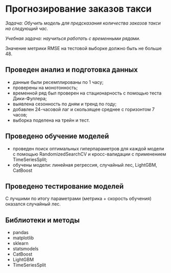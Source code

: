 #  Прогнозирование заказов такси

*Задача: Обучить модель для предсказания количества заказов такси на следующий час.*

*Учебная задача: научиться работать с временными рядами.*

Значение метрики RMSE на тестовой выборке должно быть не больше 48.

## Проведен анализ и подготовка данных
- данные были ресемплированы по 1 часу;
- проверены на монотонность;
- временной ряд был проверен на стационарность с помощью теста Дики-Фуллера;
- выявлена сезонность по дням и тренд по году;
- добавлен 24-часовой лаг и скользящее среднее с горизонтом 7 часов;
- выборка поделена на трейн и тест.

## Проведено обучение моделей
- проведен поиск оптимальных гиперпараметров для каждой модели с помощью RandomizedSearchCV и кросс-валидации с применением TimeSeriesSplit;
- обучены модели: линейная регрессия, случайный лес, LightGBM, CatBoost

## Проведено тестирование моделей
С лучшими по итогу параметрами (метрика + скорость обучения) оказался случайный лес.

## Библиотеки и методы
* pandas
* matplotlib
* sklearn
* statsmodels
* CatBoost
* LightGBM
* TimeSeriesSplit
